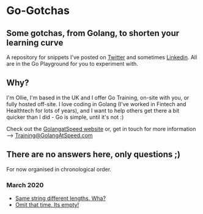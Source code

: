 # Go-Gotchas

## Some gotchas, from Golang, to shorten your learning curve

A repository for snippets I've posted on [Twitter](https://twitter.com/GolangAtSpeed) and sometimes [Linkedin](https://www.linkedin.com/company/GolangAtSpeed/). All are in the Go Playground for you to experiment with.

## Why?

I'm Ollie, I'm based in the UK and I offer Go Training, on-site with you, or 
fully hosted off-site. I love coding in Golang (I've worked in Fintech and Healthtech for lots of years), and I want to help others get there a bit quicker than I did - Go is simple, until it's not :)

Check out the [GolangatSpeed website](https://golangatspeed.com) or, get in touch for more information --> Training@GolangAtSpeed.com

## There are no answers here, only questions ;)

For now organised in chronological order.

### March 2020

- [Same string different lengths. Wha?](https://play.golang.org/p/ujUnmx-LsWu)
- [Omit that time. Its empty!](https://play.golang.org/p/X9g27jPpFej)
